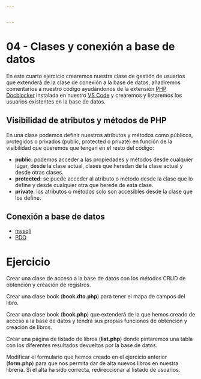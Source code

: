 ```yaml
---


---
```


<h1 id="clases-y-conexión-a-base-de-datos">04 - Clases y conexión a base de datos</h1>
<p>En este cuarto ejercicio crearemos nuestra clase de gestión de usuarios que extenderá de la clase de conexión a la base de datos, añadiremos comentarios a nuestro código ayudándonos de la extensión <a href="https://marketplace.visualstudio.com/items?itemName=neilbrayfield.php-docblocker">PHP Docblocker</a> instalada en nuestro <a href="https://code.visualstudio.com/download">VS Code</a> y crearemos y listaremos los usuarios existentes en la base de datos.</p>
<h2 id="visibilidad-de-atributos-y-métodos-de-php">Visibilidad de atributos y métodos de PHP</h2>
<p>En una clase podemos definir nuestros atributos y métodos como públicos, protegidos o privados (public, protected o private) en función de la visibilidad que queremos que tengan en el resto del código:</p>
<ul>
<li><strong>public</strong>: podemos acceder a las propiedades y métodos desde cualquier lugar, desde la clase actual, clases que heredan de la clase actual y desde otras clases.</li>
<li><strong>protected</strong>: se puede acceder al atributo o método desde la clase que lo define y desde cualquier otra que herede de esta clase.</li>
<li><strong>private</strong>: los atributos o métodos solo son accesibles desde la clase que los define.</li>
</ul>
<h2 id="conexión-a-base-de-datos">Conexión a base de datos</h2>
<ul>
<li><a href="https://www.php.net/manual/es/function.mysqli-connect.php">mysqli</a></li>
<li><a href="https://www.php.net/manual/es/pdo.construct.php">PDO</a></li>
</ul>
<h1 id="ejercicio">Ejercicio</h1>
<p>Crear una clase de acceso a la base de datos con los métodos CRUD de obtención y creación de registros.</p>
<p>Crear una clase book (<strong>book.dto.php</strong>) para tener el mapa de campos del libro.</p>
<p>Crear una clase book (<strong>book.php</strong>) que extenderá de la que hemos creado de acceso a la base de datos y tendrá sus propias funciones de obtención y creación de libros.</p>
<p>Crear una página de listado de libros (<strong>list.php</strong>) donde pintaremos una tabla con los diferentes resultados devueltos por la base de datos.</p>
<p>Modificar el formulario que hemos creado en el ejercicio anterior (<strong>form.php</strong>) para que nos permita dar de alta nuevos libros en nuestra librería. Si el alta ha sido correcta, redireccionar al listado de usuarios.</p>

